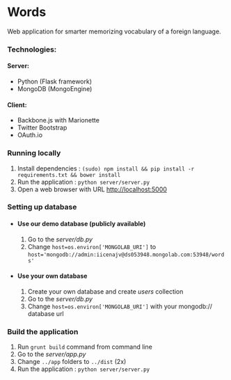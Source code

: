 # Words #

Web application for smarter memorizing vocabulary of a foreign language.


### Technologies: ####

#### Server: ####
* Python (Flask framework)
* MongoDB (MongoEngine)

#### Client: ####
* Backbone.js with Marionette
* Twitter Bootstrap
* OAuth.io


### Running locally ###

1. Install dependencies : `(sudo) npm install && pip install -r requirements.txt && bower install`
2. Run the application : `python server/server.py`
3. Open a web browser with URL [http://localhost:5000](http://localhost:5000)


### Setting up database ###
* #### Use our demo database (publicly available) ####
    
    1. Go to the *server/db.py*
    2. Change `host=os.environ['MONGOLAB_URI']` to `host='mongodb://admin:iicenajv@ds053948.mongolab.com:53948/words'`

* #### Use your own database ####
    1. Create your own database and create *users* collection
    2. Go to the *server/db.py*
    3. Change `host=os.environ['MONGOLAB_URI']` with your mongodb:// database url


### Build the application ###

1. Run `grunt build` command from command line
2. Go to the *server/app.py*
3. Change `../app` folders to `../dist` (2x)
4. Run the application : `python server/server.py`
